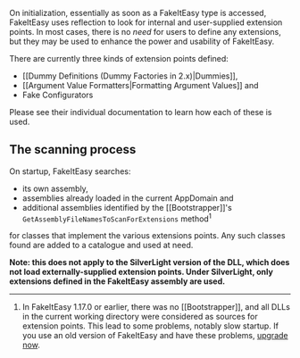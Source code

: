 On initialization, essentially as soon as a FakeItEasy type is accessed, FakeItEasy uses reflection to look for internal and user-supplied extension points. In most cases, there is no _need_ for users to define any extensions, but they may be used to enhance the power and usability of FakeItEasy.

There are currently three kinds of extension points defined:

* [[Dummy Definitions (Dummy Factories in 2.x)|Dummies]],
* [[Argument Value Formatters|Formatting Argument Values]] and
* Fake Configurators

Please see their individual documentation to learn how each of these is used.

## The scanning process

On startup, FakeItEasy searches:
* its own assembly,
* assemblies already loaded in the current AppDomain and
* additional assemblies identified by the [[Bootstrapper]]'s `GetAssemblyFileNamesToScanForExtensions` method<sup>1</sup>

for classes that implement the various extensions points.
Any such classes found are added to a catalogue and used at need.

**Note: this does not apply to the SilverLight version of the DLL, which does not load externally-supplied extension points. Under SilverLight, only extensions defined in the FakeItEasy assembly are used.**

----
1. In FakeItEasy 1.17.0 or earlier, there was no [[Bootstrapper]], and all DLLs in the current working directory were considered as sources for extension points. This lead to some problems, notably slow startup. If you use an old version of FakeItEasy and have these problems, [upgrade now](https://nuget.org/packages/FakeItEasy/).